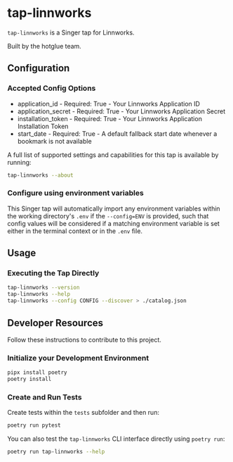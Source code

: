 # tap-linnworks

`tap-linnworks` is a Singer tap for Linnworks.

Built by the hotglue team.


## Configuration

### Accepted Config Options

 - application_id - Required: True - Your Linnworks Application ID
 - application_secret - Required: True - Your Linnworks Application Secret
 - installation_token - Required: True - Your Linnworks Application Installation Token
 - start_date - Required: True - A default fallback start date whenever a bookmark is not available

A full list of supported settings and capabilities for this
tap is available by running:

```bash
tap-linnworks --about
```

### Configure using environment variables

This Singer tap will automatically import any environment variables within the working directory's
`.env` if the `--config=ENV` is provided, such that config values will be considered if a matching
environment variable is set either in the terminal context or in the `.env` file.

## Usage

### Executing the Tap Directly

```bash
tap-linnworks --version
tap-linnworks --help
tap-linnworks --config CONFIG --discover > ./catalog.json
```

## Developer Resources

Follow these instructions to contribute to this project.

### Initialize your Development Environment

```bash
pipx install poetry
poetry install
```

### Create and Run Tests

Create tests within the `tests` subfolder and
  then run:

```bash
poetry run pytest
```

You can also test the `tap-linnworks` CLI interface directly using `poetry run`:

```bash
poetry run tap-linnworks --help
```